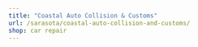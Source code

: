 ```yaml
---
title: "Coastal Auto Collision & Customs"
url: /sarasota/coastal-auto-collision-and-customs/
shop: car repair
---
```

